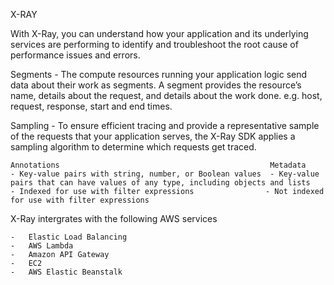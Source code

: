 X-RAY

With X-Ray, you can understand how your application and its underlying services are performing to identify and troubleshoot the root cause of performance issues and errors.

Segments - The compute resources running your application logic send data about their work as segments. A segment provides the resource’s name, details about the request, and details about the work done. e.g. host, request, response, start and end times.

Sampling - To ensure efficient tracing and provide a representative sample of the requests that your application serves, the X-Ray SDK applies a sampling algorithm to determine which requests get traced.

    Annotations 	                                          Metadata
    - Key-value pairs with string, number, or Boolean values  - Key-value pairs that can have values of any type, including objects and lists
    - Indexed for use with filter expressions 	             - Not indexed for use with filter expressions

X-Ray intergrates with the following AWS services

    -   Elastic Load Balancing
    -   AWS Lambda
    -   Amazon API Gateway
    -   EC2
    -   AWS Elastic Beanstalk
